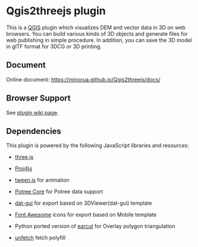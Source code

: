 Qgis2threejs plugin
===================

  This is a [QGIS](https://qgis.org/) plugin which visualizes DEM and vector data in 3D on web browsers.
You can build various kinds of 3D objects and generate files for web publishing in simple procedure.
In addition, you can save the 3D model in glTF format for 3DCG or 3D printing.


Document
--------

  Online document: https://minorua.github.io/Qgis2threejs/docs/


Browser Support
---------------

  See [plugin wiki page](https://github.com/minorua/Qgis2threejs/wiki/Browser-Support).


Dependencies
------------

This plugin is powered by the following JavaScript libraries and resources:

* [three.js](https://threejs.org)

* [Proj4js](https://trac.osgeo.org/proj4js/)

* [tween.js](https://github.com/tweenjs/tween.js/) for animation

* [Potree Core](https://github.com/tentone/potree-core) for Potree data support

* [dat-gui](https://github.com/dataarts/dat.gui) for export based on 3DViewer(dat-gui) template

* [Font Awesome](https://fontawesome.com/) icons for export based on Mobile template

* Python ported version of [earcut](https://github.com/mapbox/earcut) for Overlay polygon triangulation

* [unfetch](https://github.com/developit/unfetch) fetch polyfill
